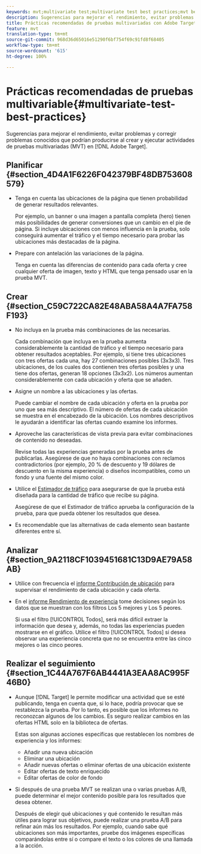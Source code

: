 ```yaml
---
keywords: mvt;multivariate test;multivariate test best practices;mvt best practices;mvt combinations;mvt reports
description: Sugerencias para mejorar el rendimiento, evitar problemas y corregir problemas conocidos que podrían producirse al crear y ejecutar actividades de prueba multivariable en Adobe Target.
title: Prácticas recomendadas de pruebas multivariadas con Adobe Target
feature: mvt
translation-type: tm+mt
source-git-commit: 968d36d65016e51290f6bf754f69c91fd8f68405
workflow-type: tm+mt
source-wordcount: '615'
ht-degree: 100%

---
```



# Prácticas recomendadas de pruebas multivariable{#multivariate-test-best-practices}

Sugerencias para mejorar el rendimiento, evitar problemas y corregir problemas conocidos que podrían producirse al crear y ejecutar actividades de pruebas multivariadas (MVT) en [!DNL Adobe Target].

## Planificar  {#section_4D4A1F6226F042379BF48DB753608579}

* Tenga en cuenta las ubicaciones de la página que tienen probabilidad de generar resultados relevantes.

   Por ejemplo, un banner o una imagen a pantalla completa (hero) tienen más posibilidades de generar conversiones que un cambio en el pie de página. Si incluye ubicaciones con menos influencia en la prueba, solo conseguirá aumentar el tráfico y el tiempo necesario para probar las ubicaciones más destacadas de la página.
* Prepare con antelación las variaciones de la página.

   Tenga en cuenta las diferencias de contenido para cada oferta y cree cualquier oferta de imagen, texto y HTML que tenga pensado usar en la prueba MVT.

## Crear  {#section_C59C722CA82E48ABA58A4A7FA758F193}

* No incluya en la prueba más combinaciones de las necesarias.

   Cada combinación que incluya en la prueba aumenta considerablemente la cantidad de tráfico y el tiempo necesario para obtener resultados aceptables. Por ejemplo, si tiene tres ubicaciones con tres ofertas cada una, hay 27 combinaciones posibles (3x3x3). Tres ubicaciones, de los cuales dos contienen tres ofertas posibles y una tiene dos ofertas, generan 18 opciones (3x3x2). Los números aumentan considerablemente con cada ubicación y oferta que se añaden.

* Asigne un nombre a las ubicaciones y las ofertas.

   Puede cambiar el nombre de cada ubicación y oferta en la prueba por uno que sea más descriptivo. El número de ofertas de cada ubicación se muestra en el encabezado de la ubicación. Los nombres descriptivos le ayudarán a identificar las ofertas cuando examine los informes.

* Aproveche las características de vista previa para evitar combinaciones de contenido no deseadas.

   Revise todas las experiencias generadas por la prueba antes de publicarlas. Asegúrese de que no haya combinaciones con reclamos contradictorios (por ejemplo, 20 % de descuento y 19 dólares de descuento en la misma experiencia) o diseños incompatibles, como un fondo y una fuente del mismo color.

* Utilice el [Estimador de tráfico](/help/c-activities/c-multivariate-testing/t-create-multivariate-test/traffic-estimator.md) para asegurarse de que la prueba está diseñada para la cantidad de tráfico que recibe su página.

   Asegúrese de que el Estimador de tráfico aprueba la configuración de la prueba, para que pueda obtener los resultados que desea.
* Es recomendable que las alternativas de cada elemento sean bastante diferentes entre sí.

## Analizar  {#section_9A2118CF1039451681C13D9AE79A58AB}

* Utilice con frecuencia el [informe Contribución de ubicación](/help/c-reports/location-contribution-report.md) para supervisar el rendimiento de cada ubicación y cada oferta.
* En el [informe Rendimiento de experiencia](/help/c-reports/experience-performance-report.md) tome decisiones según los datos que se muestran con los filtros Los 5 mejores y Los 5 peores.

   Si usa el filtro [!UICONTROL Todos], será más difícil extraer la información que desea y, además, no todas las experiencias pueden mostrarse en el gráfico. Utilice el filtro [!UICONTROL Todos] si desea observar una experiencia concreta que no se encuentra entre las cinco mejores o las cinco peores.

## Realizar el seguimiento  {#section_1C44A767F6AB4441A3EAA8AC995F46B0}

* Aunque [!DNL Target] le permite modificar una actividad que se esté publicando, tenga en cuenta que, si lo hace, podría provocar que se restablezca la prueba. Por lo tanto, es posible que los informes no reconozcan algunos de los cambios. Es seguro realizar cambios en las ofertas HTML solo en la biblioteca de ofertas.

   Estas son algunas acciones específicas que restablecen los nombres de experiencia y los informes:

   * Añadir una nueva ubicación
   * Eliminar una ubicación
   * Añadir nuevas ofertas o eliminar ofertas de una ubicación existente
   * Editar ofertas de texto enriquecido
   * Editar ofertas de color de fondo

* Si después de una prueba MVT se realizan una o varias pruebas A/B, puede determinar el mejor contenido posible para los resultados que desea obtener.

   Después de elegir qué ubicaciones y qué contenido le resultan más útiles para lograr sus objetivos, puede realizar una prueba A/B para refinar aún más los resultados. Por ejemplo, cuando sabe qué ubicaciones son más importantes, pruebe dos imágenes específicas comparándolas entre sí o compare el texto o los colores de una llamada a la acción.

